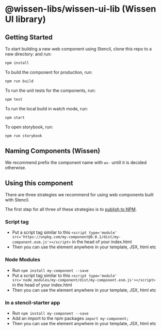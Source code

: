 # @wissen-libs/wissen-ui-lib (Wissen UI library)

## Getting Started

To start building a new web component using Stencil, clone this repo to a new directory:
and run:

```bash
npm install
```

To build the component for production, run:

```bash
npm run build
```

To run the unit tests for the components, run:

```bash
npm test
```

To run the local build in watch mode, run:

```bash
npm start
```

To open storybook, run:

```bash
npm run storybook
```

## Naming Components (Wissen)

We recommend prefix the component name with `ws-` untill it is decided otherwise.

## Using this component

There are three strategies we recommend for using web components built with Stencil.

The first step for all three of these strategies is to [publish to NPM](https://docs.npmjs.com/getting-started/publishing-npm-packages).

### Script tag

- Put a script tag similar to this `<script type='module' src='https://unpkg.com/my-component@0.0.1/dist/my-component.esm.js'></script>` in the head of your index.html
- Then you can use the element anywhere in your template, JSX, html etc

### Node Modules
- Run `npm install my-component --save`
- Put a script tag similar to this `<script type='module' src='node_modules/my-component/dist/my-component.esm.js'></script>` in the head of your index.html
- Then you can use the element anywhere in your template, JSX, html etc

### In a stencil-starter app
- Run `npm install my-component --save`
- Add an import to the npm packages `import my-component;`
- Then you can use the element anywhere in your template, JSX, html etc
